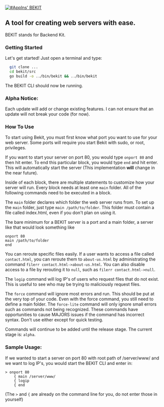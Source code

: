 [![#AppIns' BEKIT](https://imgur.com/zfCL7nD.png)](https://github.com/appins)

## A tool for creating web servers with ease.
BEKIT stands for Backend Kit.

### Getting Started
Let's get started! Just open a terminal and type:
```sh
  git clone ...
  cd bekit/src
  go build -o ../bin/bekit && ../bin/bekit
```

 The BEKIT CLI should now be running.

### Alpha Notice:
Each update will add or change existing features. I can not
ensure that an update will not break your code (for now).

### How To Use
To start using Bekit, you must first know what port you want
to use for your web server. Some ports will require you start
Bekit with sudo, or root, privileges.

If you want to start your server on port 80, you would type
`onport 80` and then hit enter. To end this particular block,
you would type `end` and hit enter. This will automatically start
the server (This implementation **will** change in the near future).

Inside of each block, there are multiple statements to customize how
your server will run. Every block needs at least one `main` folder.
All of the following commands need to be executed in a block.

The `main` folder declares which folder the web server runs from.
To set up the `main` folder, just type `main /path/to/folder`. This
folder must contain a file called index.html, even if you don't plan
on using it.

The bare minimum for a BEKIT server is a port and a main folder,
a server like that would look something like
```
onport 80
main /path/to/folder
end
```

You can reroute specific files easily. If a user wants to access a file called
`contact.html`, you can reroute them to `about-us.html` by administrating the
command `filerr contact.html->about-us.html`. You can also disable access
to a file by rerouting it to `null`, such as
`filerr contact.html->null`.

The `logip` command will log IP's of users who request files that
do not exist. This is useful to see who may be trying to maliciously
request files.

The `force` command will ignore most errors and run. This should be put
at the very top of your code. Even with the force command, you still
need to define a main folder. The `force-lite` command will only ignore
small errors such as commands not being recognized. These commands
have opportunities to cause MAJORS issues if the command has incorrect
syntax. Don't use either except for quick testing.

Commands will continue to be added until the release stage. The current
stage is: `alpha`.

### Sample Usage:
If we wanted to start a server on port 80 with root path of /server/www/
and we want to log IP's, you would start the BEKIT CLI and enter in:
```
> onport 80
    { main /server/www/
    { logip
    { end
```
(The `>` and `{` are already on the command line for you, do not enter those
  in yourself)
